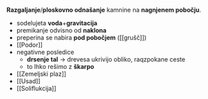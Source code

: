 **Razgaljanje**/**ploskovno odnašanje** kamnine na **nagnjenem pobočju**.
- sodelujeta **voda**+**gravitacija**
- premikanje odvisno od **naklona**
- preperina se nabira **pod pobočjem** ([[grušč]])
- [[Podor]]
- negativne posledice
	- **drsenje tal** $\rightarrow$ drevesa ukrivijo obliko, raqzpokane ceste
	- to lhko rešimo z **škarpo**
- [[Zemeljski plaz]]
- [[Usad]]
- [[Soliflukcija]]
